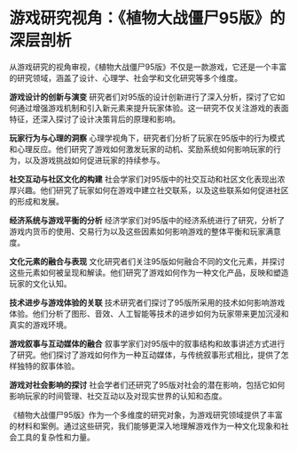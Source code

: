 # 游戏研究视角：《植物大战僵尸95版》的深层剖析

从游戏研究的视角审视，《植物大战僵尸95版》不仅是一款游戏，它还是一个丰富的研究领域，涵盖了设计、心理学、社会学和文化研究等多个维度。

**游戏设计的创新与演变**
研究者们对95版的设计创新进行了深入分析，探讨了它如何通过增强游戏机制和引入新元素来提升玩家体验。这一研究不仅关注游戏的表面特征，还深入探讨了设计决策背后的原理和影响。

**玩家行为与心理的洞察**
心理学视角下，研究者们分析了玩家在95版中的行为模式和心理反应。他们研究了游戏如何激发玩家的动机、奖励系统如何影响玩家的行为，以及游戏挑战如何促进玩家的持续参与。

**社交互动与社区文化的构建**
社会学家们对95版中的社交互动和社区文化表现出浓厚兴趣。他们研究了玩家如何在游戏中建立社交联系，以及这些联系如何促进社区的形成和发展。

**经济系统与游戏平衡的分析**
经济学家们对95版中的经济系统进行了研究，分析了游戏内货币的使用、交易行为以及这些因素如何影响游戏的整体平衡和玩家满意度。

**文化元素的融合与表现**
文化研究者们关注95版如何融合不同的文化元素，并探讨这些元素如何被呈现和解读。他们研究了游戏如何作为一种文化产品，反映和塑造玩家的文化认知。

**技术进步与游戏体验的关联**
技术研究者们探讨了95版所采用的技术如何影响游戏体验。他们分析了图形、音效、人工智能等技术的进步如何为玩家带来更加沉浸和真实的游戏环境。

**游戏叙事与互动媒体的融合**
叙事学家们对95版中的叙事结构和故事讲述方式进行了研究。他们探讨了游戏如何作为一种互动媒体，与传统叙事形式相比，提供了怎样独特的叙事体验。

**游戏对社会影响的探讨**
社会学者们还研究了95版对社会的潜在影响，包括它如何影响玩家的时间管理、社交互动以及对现实世界的认知和态度。

《植物大战僵尸95版》作为一个多维度的研究对象，为游戏研究领域提供了丰富的材料和案例。通过这些研究，我们能够更深入地理解游戏作为一种文化现象和社会工具的复杂性和力量。